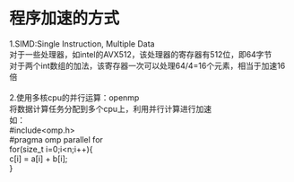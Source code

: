 # 程序加速的方式<br>

1.SIMD:Single Instruction, Multiple Data<br>
对于一些处理器，如intel的AVX512，该处理器的寄存器有512位，即64字节<br>
对于两个int数组的加法，该寄存器一次可以处理64/4=16个元素，相当于加速16倍<br>
<br>
2.使用多核cpu的并行运算：openmp<br>
将数据计算任务分配到多个cpu上，利用并行计算进行加速<br>
如：<br>
#include<omp.h>  
#pragma omp parallel for  
for(size_t i=0;i<n;i++){  
  c[i] = a[i] + b[i];  
}  
